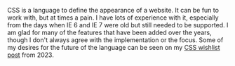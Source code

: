 CSS is a language to define the appearance of a website.  It can be fun to work with, but at times a pain.  I have lots of experience with it, especially from the days when IE 6 and IE 7 were old but still needed to be supported.  I am glad for many of the features that have been added over the years, though I don't always agree with the implementation or the focus.  Some of my desires for the future of the language can be seen on my [CSS wishlist post](/content/blog/2023/02/25/css-wishlist.md) from 2023.
